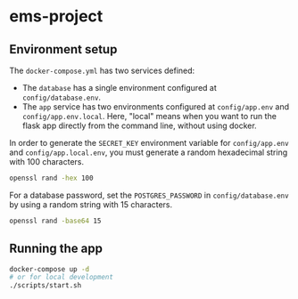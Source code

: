 # ems-project

## Environment setup

The `docker-compose.yml` has two services defined:
- The `database` has a single environment configured at `config/database.env`.
- The `app` service has two environments configured at `config/app.env` and `config/app.env.local`.
Here, "local" means when you want to run the flask app directly from the command line, without using docker.

In order to generate the `SECRET_KEY` environment variable for `config/app.env` and `config/app.local.env`, you must generate a random hexadecimal string with 100 characters.

```bash
openssl rand -hex 100
```

For a database password, set the `POSTGRES_PASSWORD` in `config/database.env` by using a random string with 15 characters.

```bash
openssl rand -base64 15
```

## Running the app
```bash
docker-compose up -d
# or for local development
./scripts/start.sh
```